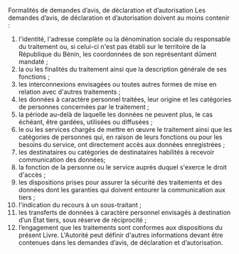 Formalités de demandes d’avis, de déclaration et d’autorisation
Les demandes d’avis, de déclaration et d’autorisation doivent au moins contenir :
1. l'identité, l'adresse complète ou la dénomination sociale du responsable du traitement ou, si celui-ci n'est pas établi sur le territoire de la République du Bénin, les coordonnées de son représentant dûment mandaté ;
1. la ou les finalités du traitement ainsi que la description générale de ses fonctions ;
1. les interconnexions envisagées ou toutes autres formes de mise en relation avec d'autres traitements ;
1. les données à caractère personnel traitées, leur origine et les catégories de personnes concernées par le traitement ;
1. la période au-delà de laquelle les données ne peuvent plus, le cas échéant, être gardées, utilisées ou diffusées ;
1. le ou les services chargés de mettre en œuvre le traitement ainsi que les catégories de personnes qui, en raison de leurs fonctions ou pour les besoins du service, ont directement accès aux données enregistrées ;
1. les destinataires ou catégories de destinataires habilités à recevoir communication des données;
1. la fonction de la personne ou le service auprès duquel s'exerce le droit d'accès ;
1. les dispositions prises pour assurer la sécurité des traitements et des données dont les garanties qui doivent entourer la communication aux tiers ;
1. l'indication du recours à un sous-traitant ;
1. les transferts de données à caractère personnel envisagés à destination d’un État tiers, sous réserve de réciprocité ;
1. l’engagement que les traitements sont conformes aux dispositions du présent Livre.
L'Autorité peut définir d'autres informations devant être contenues dans les demandes d’avis, de déclaration et d’autorisation.